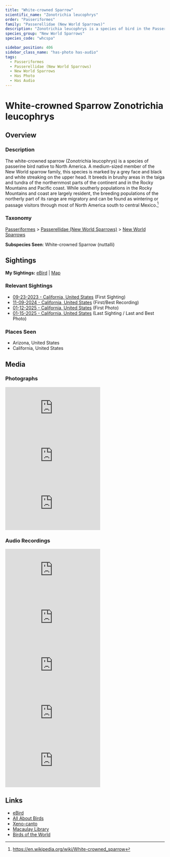 ```yaml
---
title: "White-crowned Sparrow"
scientific_name: "Zonotrichia leucophrys"
order: "Passeriformes"
family: "Passerellidae (New World Sparrows)"
description: "Zonotrichia leucophrys is a species of bird in the Passerellidae (New World Sparrows) family. It has been observed 33 times. It has been photographed. It has been recorded."
species_group: "New World Sparrows"
species_code: "whcspa"

sidebar_position: 406
sidebar_class_name: "has-photo has-audio"
tags: 
  - Passeriformes
  - Passerellidae (New World Sparrows)
  - New World Sparrows
  - Has Photo
  - Has Audio
---
```


# White-crowned Sparrow <span className='sci_name'>Zonotrichia leucophrys</span>

## Overview

### Description
The white-crowned sparrow (Zonotrichia leucophrys) is a species of passerine bird native to North America. A medium-sized member of the New World sparrow family, this species is marked by a grey face and black and white streaking on the upper head. It breeds in brushy areas in the taiga and tundra of the northernmost parts of the continent and in the Rocky Mountains and Pacific coast. While southerly populations in the Rocky Mountains and coast are largely resident, the breeding populations of the northerly part of its range are migratory and can be found as wintering or passage visitors through most of North America south to central Mexico.[^1]

[^1]: https://en.wikipedia.org/wiki/White-crowned_sparrow

### Taxonomy
[Passeriformes](/tags/passeriformes) > [Passerellidae (New World Sparrows)](/tags/passerellidae-new-world-sparrows) > [New World Sparrows](/tags/new-world-sparrows)

**Subspecies Seen**: White-crowned Sparrow (nuttalli)


## Sightings

**My Sightings:** [eBird](https://ebird.org/lifelist?r=world&time=life&spp=whcspa) | [Map](/map?species_code=whcspa)

### Relevant Sightings

* [09-23-2023 - California, United States](https://ebird.org/checklist/S150584251) (First Sighting)
* [11-09-2024 - California, United States](https://ebird.org/checklist/S202974271) (First/Best Recording)
* [01-12-2025 - California, United States](https://ebird.org/checklist/S209042786) (First Photo)
* [01-15-2025 - California, United States](https://ebird.org/checklist/S209444881) (Last Sighting / Last and Best Photo)

### Places Seen

* Arizona, United States
* California, United States



## Media
### Photographs
<iframe className="photo_iframe horizontal" src="https://macaulaylibrary.org/asset/629166863/embed" frameBorder="0" allowFullScreen></iframe>
<iframe className="photo_iframe horizontal" src="https://macaulaylibrary.org/asset/629106031/embed" frameBorder="0" allowFullScreen></iframe>
<iframe className="photo_iframe horizontal" src="https://macaulaylibrary.org/asset/629166862/embed" frameBorder="0" allowFullScreen></iframe>

### Audio Recordings
<iframe className="audio_iframe" src="https://macaulaylibrary.org/asset/626557628/embed" frameBorder="0" allowFullScreen></iframe>
<iframe className="audio_iframe" src="https://macaulaylibrary.org/asset/626485751/embed" frameBorder="0" allowFullScreen></iframe>
<iframe className="audio_iframe" src="https://macaulaylibrary.org/asset/626843323/embed" frameBorder="0" allowFullScreen></iframe>
<iframe className="audio_iframe" src="https://macaulaylibrary.org/asset/626843369/embed" frameBorder="0" allowFullScreen></iframe>
<iframe className="audio_iframe" src="https://macaulaylibrary.org/asset/626843425/embed" frameBorder="0" allowFullScreen></iframe>

## Links
* [eBird](https://ebird.org/species/whcspa) 
* [All About Birds](https://www.allaboutbirds.org/guide/whcspa) 
* [Xeno-canto](https://www.xeno-canto.org/species/zonotrichia-leucophrys) 
* [Macaulay Library](https://search.macaulaylibrary.org/catalog?taxonCode=whcspa&sort=rating_rank_desc)
* [Birds of the World](https://birdsoftheworld.org/bow/species/whcspa)
